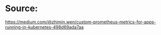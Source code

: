 # Source:
https://medium.com/@zhimin.wen/custom-prometheus-metrics-for-apps-running-in-kubernetes-498d69ada7aa